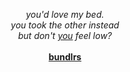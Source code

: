 <p align=center>
  <i>
    you'd love my bed.
    <br>you took the other instead
    <br>but don't <a href="https://open.spotify.com/track/3RQkyuFw2g9aLw0bqNatE0?si=3f21a906989f4a7a">you</a> feel low?<br>
  </i>
  <br><b><a href="https://pastes.cc/crest">bundlrs</a></b> 
</p>

